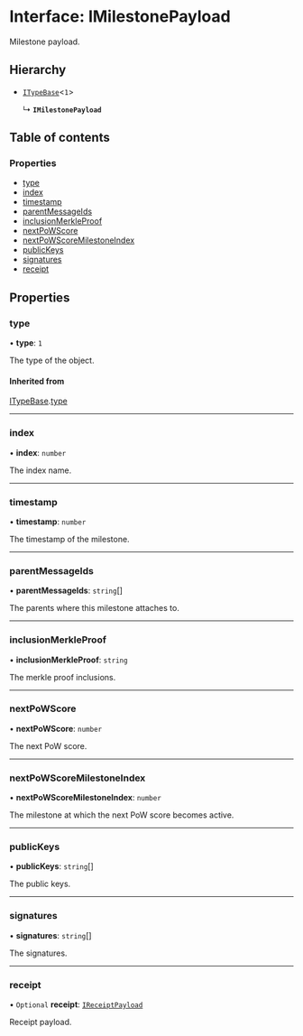 # Interface: IMilestonePayload

Milestone payload.

## Hierarchy

- [`ITypeBase`](ITypeBase.md)<``1``\>

  ↳ **`IMilestonePayload`**

## Table of contents

### Properties

- [type](IMilestonePayload.md#type)
- [index](IMilestonePayload.md#index)
- [timestamp](IMilestonePayload.md#timestamp)
- [parentMessageIds](IMilestonePayload.md#parentmessageids)
- [inclusionMerkleProof](IMilestonePayload.md#inclusionmerkleproof)
- [nextPoWScore](IMilestonePayload.md#nextpowscore)
- [nextPoWScoreMilestoneIndex](IMilestonePayload.md#nextpowscoremilestoneindex)
- [publicKeys](IMilestonePayload.md#publickeys)
- [signatures](IMilestonePayload.md#signatures)
- [receipt](IMilestonePayload.md#receipt)

## Properties

### type

• **type**: ``1``

The type of the object.

#### Inherited from

[ITypeBase](ITypeBase.md).[type](ITypeBase.md#type)

___

### index

• **index**: `number`

The index name.

___

### timestamp

• **timestamp**: `number`

The timestamp of the milestone.

___

### parentMessageIds

• **parentMessageIds**: `string`[]

The parents where this milestone attaches to.

___

### inclusionMerkleProof

• **inclusionMerkleProof**: `string`

The merkle proof inclusions.

___

### nextPoWScore

• **nextPoWScore**: `number`

The next PoW score.

___

### nextPoWScoreMilestoneIndex

• **nextPoWScoreMilestoneIndex**: `number`

The milestone at which the next PoW score becomes active.

___

### publicKeys

• **publicKeys**: `string`[]

The public keys.

___

### signatures

• **signatures**: `string`[]

The signatures.

___

### receipt

• `Optional` **receipt**: [`IReceiptPayload`](IReceiptPayload.md)

Receipt payload.
